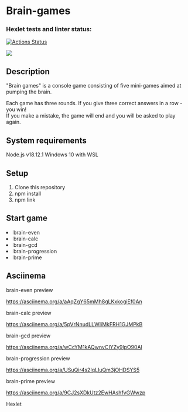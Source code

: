 <h1>Brain-games</h1>

### Hexlet tests and linter status:

[![Actions Status](https://github.com/Savelyii/frontend-project-44/workflows/hexlet-check/badge.svg)](https://github.com/Savelyii/frontend-project-44/actions)

<a href="https://codeclimate.com/github/Savelyii/frontend-project-44/maintainability"><img src="https://api.codeclimate.com/v1/badges/e58d0f3d88c77708c7a5/maintainability" /></a>

<h2>Description</h2>
"Brain games" is a console game consisting of five mini-games aimed at pumping the brain.

Each game has three rounds. If you give three correct answers in a row - you win!  
If you make a mistake, the game will end and you will be asked to play again.

<h2>System requirements</h2>
Node.js v18.12.1
Windows 10 with WSL

<h2>Setup</h2>

1. Сlone this repository
2. npm install
3. npm link

<h2>Start game</h2>
<li>brain-even</li>
<li>brain-calc</li>
<li>brain-gcd</li>
<li>brain-progression</li>
<li>brain-prime</li>

<h2>Asciinema</h2>

brain-even preview

https://asciinema.org/a/aAqZgY65mMh8gLKxkogiEf0An

brain-calc preview

https://asciinema.org/a/5pVrNnudLLWIiMkFRH1GJMPkB

brain-gcd preview

https://asciinema.org/a/wCcYM1kAQwnvCIYZy9lpO90Al

brain-progression preview

https://asciinema.org/a/USuQir4s2IqLIuQm3jOHDSYS5

brain-prime preview

https://asciinema.org/a/9CJ2sXDkUtz2EwHAshfvGWwzp

Hexlet
